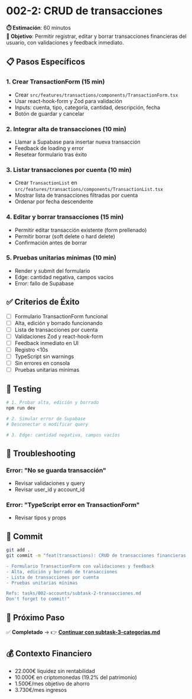 # 002-2: CRUD de transacciones

**⏱️ Estimación**: 60 minutos  
**🎯 Objetivo**: Permitir registrar, editar y borrar transacciones financieras del usuario, con validaciones y feedback inmediato.

## 📋 Pasos Específicos

### 1. Crear TransactionForm (15 min)

- Crear `src/features/transactions/components/TransactionForm.tsx`
- Usar react-hook-form y Zod para validación
- Inputs: cuenta, tipo, categoría, cantidad, descripción, fecha
- Botón de guardar y cancelar

### 2. Integrar alta de transacciones (10 min)

- Llamar a Supabase para insertar nueva transacción
- Feedback de loading y error
- Resetear formulario tras éxito

### 3. Listar transacciones por cuenta (10 min)

- Crear `TransactionList` en `src/features/transactions/components/TransactionList.tsx`
- Mostrar lista de transacciones filtradas por cuenta
- Ordenar por fecha descendente

### 4. Editar y borrar transacciones (15 min)

- Permitir editar transacción existente (form prellenado)
- Permitir borrar (soft delete o hard delete)
- Confirmación antes de borrar

### 5. Pruebas unitarias mínimas (10 min)

- Render y submit del formulario
- Edge: cantidad negativa, campos vacíos
- Error: fallo de Supabase

## ✅ Criterios de Éxito

- [ ] Formulario TransactionForm funcional
- [ ] Alta, edición y borrado funcionando
- [ ] Lista de transacciones por cuenta
- [ ] Validaciones Zod y react-hook-form
- [ ] Feedback inmediato en UI
- [ ] Registro <10s
- [ ] TypeScript sin warnings
- [ ] Sin errores en consola
- [ ] Pruebas unitarias mínimas

## 🧪 Testing

```bash
# 1. Probar alta, edición y borrado
npm run dev

# 2. Simular error de Supabase
# Desconectar o modificar query

# 3. Edge: cantidad negativa, campos vacíos
```

## 🔄 Troubleshooting

### Error: "No se guarda transacción"

- Revisar validaciones y query
- Revisar user_id y account_id

### Error: "TypeScript error en TransactionForm"

- Revisar tipos y props

## 📝 Commit

```bash
git add .
git commit -m "feat(transactions): CRUD de transacciones financieras

- Formulario TransactionForm con validaciones y feedback
- Alta, edición y borrado de transacciones
- Lista de transacciones por cuenta
- Pruebas unitarias mínimas

Refs: tasks/002-accounts/subtask-2-transacciones.md
Don't forget to commit!"
```

## 🎯 Próximo Paso

✅ **Completado** → 👉 **[Continuar con subtask-3-categorias.md](./subtask-3-categorias.md)**

## 💰 Contexto Financiero

- 22.000€ liquidez sin rentabilidad
- 10.000€ en criptomonedas (19.2% del patrimonio)
- 1.500€/mes objetivo de ahorro
- 3.730€/mes ingresos
